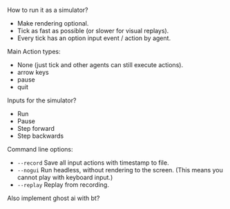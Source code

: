 

How to run it as a simulator?

- Make rendering optional.
- Tick as fast as possible (or slower for visual replays).
- Every tick has an option input event / action by agent.


Main Action types:
- None (just tick and other agents can still execute actions).
- arrow keys
- pause
- quit

Inputs for the simulator?
- Run
- Pause
- Step forward
- Step backwards


Command line options:
- `--record` Save all input actions with timestamp to file.
- `--nogui` Run headless, without rendering to the screen. (This means you cannot play with keyboard input.)
- `--replay` Replay from recording.


Also implement ghost ai with bt?
